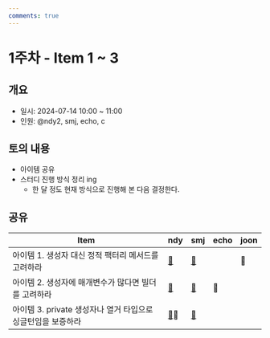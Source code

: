 ```yaml
---
comments: true
---
```

# 1주차 - Item 1 ~ 3

## 개요

- 일시: 2024-07-14 10:00 ~ 11:00
- 인원: @ndy2, smj, echo, c

## 토의 내용

- 아이템 공유
- 스터디 진행 방식 정리 ing
	- 한 달 정도 현재 방식으로 진행해 본 다음 결정한다.

## 공유

| Item                                   | ndy                                | smj                                             | echo | joon |
| -------------------------------------- | ---------------------------------- | ----------------------------------------------- | ---- | ---- |
| 아이템 1. 생성자 대신 정적 팩터리 메서드를 고려하라         | [📄](../chapter02/item01/ndy.md)   | [📄](https://shinminjin.github.io/posts/item1/) |      | 📢   |
| 아이템 2. 생성자에 매개변수가 많다면 빌더를 고려하라         | [📄](../chapter02/item02/ndy.md)   | [📄](https://shinminjin.github.io/posts/item2/) | 📢   |      |
| 아이템 3. private 생성자나 열거 타입으로 싱글턴임을 보증하라 | [📄](../chapter02/item03/ndy.md)📢 | [📄](https://shinminjin.github.io/posts/item3/) |      |      |


